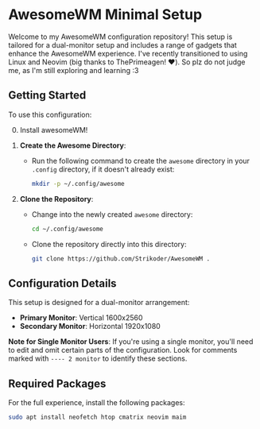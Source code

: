 # AwesomeWM Minimal Setup
Welcome to my AwesomeWM configuration repository! This setup is tailored for a dual-monitor setup and includes a range of gadgets that enhance the AwesomeWM experience. 
I've recently transitioned to using Linux and Neovim (big thanks to ThePrimeagen! ❤️). So plz do not judge me, as I'm still exploring and learning :3

## Getting Started
To use this configuration:

0. Install awesomeWM!

1. **Create the Awesome Directory**:
   - Run the following command to create the `awesome` directory in your `.config` directory, if it doesn't already exist:
     ```bash
     mkdir -p ~/.config/awesome
     ```

2. **Clone the Repository**:
   - Change into the newly created `awesome` directory:
     ```bash
     cd ~/.config/awesome
     ```
   - Clone the repository directly into this directory:
     ```bash
     git clone https://github.com/Strikoder/AwesomeWM .
     ```

## Configuration Details

This setup is designed for a dual-monitor arrangement:

- **Primary Monitor**: Vertical 1600x2560
- **Secondary Monitor**: Horizontal 1920x1080

**Note for Single Monitor Users**: If you're using a single monitor, you'll need to edit and omit certain parts of the configuration. Look for comments marked with `---- 2 monitor` to identify these sections.

## Required Packages

For the full experience, install the following packages:

``` bash
sudo apt install neofetch htop cmatrix neovim maim
```
